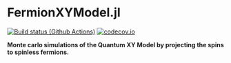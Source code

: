 # FermionXYModel.jl

[![Build status (Github Actions)](https://github.com/sylvaticus/MyAwesomePackage.jl/workflows/CI/badge.svg)](https://github.com/JaydevSR/FermionXYModels.jl/actions)
[![codecov.io](http://codecov.io/github/sylvaticus/MyAwesomePackage.jl/coverage.svg?branch=main)](http://codecov.io/github/sylvaticus/MyAwesomePackage.jl?branch=main)

**Monte carlo simulations of the Quantum XY Model by projecting the spins to spinless fermions.**
